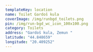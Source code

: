 ```yaml
---
templateKey: location
name: Toilet Gardoš kula
coverImage: /img/runbgd_toilets.png
pin: /img/run-bgd_wc_icon_100x100.png
category: Toilets
address: "Gardoš kula, Zemun "
latitude: "44.848659"
longitude: "20.409252"
---
```


